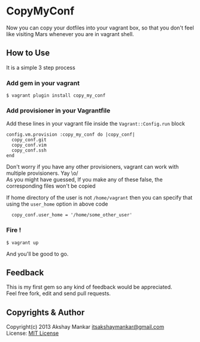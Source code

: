 # CopyMyConf

Now you can copy your dotfiles into your vagrant box, so that you don't feel like visiting Mars whenever you are in vagrant shell.

## How to Use

It is a simple 3 step process

### Add gem in your vagrant

    $ vagrant plugin install copy_my_conf

### Add provisioner in your Vagrantfile

Add these lines in your vagrant file inside the `Vagrant::Config.run` block

    config.vm.provision :copy_my_conf do |copy_conf|
      copy_conf.git
      copy_conf.vim
      copy_conf.ssh
    end

Don't worry if you have any other provisioners, vagrant can work with multiple provisioners. Yay \o/  
As you might have guessed, If you make any of these false, the corresponding files won't be copied

If home directory of the user is not `/home/vagrant` then you can specify that using the `user_home` option in above code

      copy_conf.user_home = '/home/some_other_user'

### Fire !

    $ vagrant up

And you'll be good to go.

## Feedback
This is my first gem so any kind of feedback would be appreciated.  
Feel free fork, edit and send pull requests.

## Copyrights & Author

Copyright(c) 2013 Akshay Mankar <itsakshaymankar@gmail.com>  
License: [MIT License](http://mit-license.org/)
